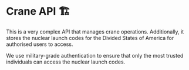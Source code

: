 # Crane API 🏗️

This is a very complex API that manages crane operations. Additionally, it stores the nuclear launch codes for the
Divided States of America for authorised users to access.

We use military-grade authentication to ensure that only the most trusted individuals can access the nuclear launch
codes.

<!-- There is a hosted version of the API by one of our contributors, but they are inactive and their server is currently down. -->
